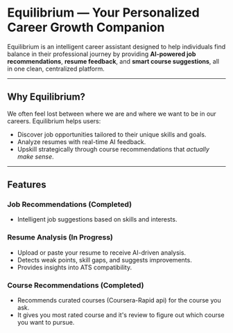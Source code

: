 # Equilibrium — Your Personalized Career Growth Companion

Equilibrium is an intelligent career assistant designed to help individuals find balance in their professional journey by providing **AI-powered job recommendations**, **resume feedback**, and **smart course suggestions**, all in one clean, centralized platform.

---

## Why Equilibrium?

We often feel lost between where we are and where we want to be in our careers. Equilibrium helps users:
- Discover job opportunities tailored to their unique skills and goals.
- Analyze resumes with real-time AI feedback.
- Upskill strategically through course recommendations that *actually make sense*.

---

## Features

### Job Recommendations (Completed)
- Intelligent job suggestions based on skills and interests.

### Resume Analysis (In Progress)
- Upload or paste your resume to receive AI-driven analysis.
- Detects weak points, skill gaps, and suggests improvements.
- Provides insights into ATS compatibility.

### Course Recommendations (Completed)
- Recommends curated courses (Coursera-Rapid api) for the course you ask.
- It gives you most rated course and it's review to figure out which course you want to pursue.
